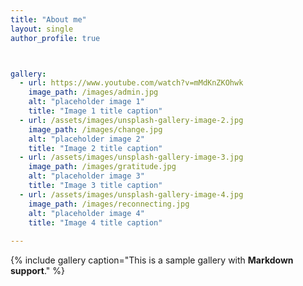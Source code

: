 ```yaml
---
title: "About me"
layout: single
author_profile: true



gallery:
  - url: https://www.youtube.com/watch?v=mMdKnZKOhwk
    image_path: /images/admin.jpg
    alt: "placeholder image 1"
    title: "Image 1 title caption"
  - url: /assets/images/unsplash-gallery-image-2.jpg
    image_path: /images/change.jpg
    alt: "placeholder image 2"
    title: "Image 2 title caption"
  - url: /assets/images/unsplash-gallery-image-3.jpg
    image_path: /images/gratitude.jpg
    alt: "placeholder image 3"
    title: "Image 3 title caption"
  - url: /assets/images/unsplash-gallery-image-4.jpg
    image_path: /images/reconnecting.jpg
    alt: "placeholder image 4"
    title: "Image 4 title caption"
    
---
```



{% include gallery caption="This is a sample gallery with **Markdown support**." %}
